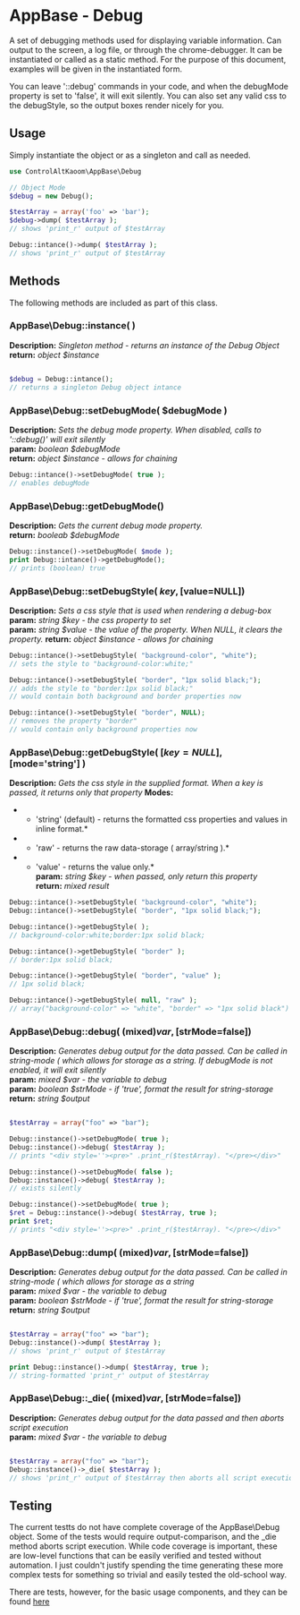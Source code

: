 # AppBase - Debug

A set of debugging methods used for displaying variable information. Can output to the screen, a log file, or through the chrome-debugger. It can be instantiated or called as a static method. For the purpose of this document, examples will be given in the instantiated form.

You can leave '::debug' commands in your code, and when the debugMode property is set to 'false', it will exit silently. You can also set any valid css to the debugStyle, so the output boxes render nicely for you.


## Usage

Simply instantiate the object or as a singleton and call as needed.

```php
use ControlAltKaoom\AppBase\Debug

// Object Mode
$debug = new Debug();

$testArray = array('foo' => 'bar');
$debug->dump( $testArray );
// shows 'print_r' output of $testArray

Debug::intance()->dump( $testArray );
// shows 'print_r' output of $testArray

```

## Methods

The following methods are included as part of this class.

### AppBase\Debug::instance( )
**Description:** *Singleton method - returns an instance of the Debug Object*    
**return:** *object $instance*  
```php

$debug = Debug::intance();
// returns a singleton Debug object intance
```

### AppBase\Debug::setDebugMode( $debugMode )
**Description:** *Sets the debug mode property. When disabled, calls to '::debug()' will exit silently*    
**param:** *boolean $debugMode*  
**return:** *object $instance - allows for chaining*  
```php
Debug::intance()->setDebugMode( true );
// enables debugMode
```

### AppBase\Debug::getDebugMode()
**Description:** *Gets the current debug mode property.*    
**return:** *booleab $debugMode*  
```php
Debug::instance()->setDebugMode( $mode );
print Debug::intance()->getDebugMode();
// prints (boolean) true
```

### AppBase\Debug::setDebugStyle( $key, [$value=NULL])
**Description:** *Sets a css style that is used when rendering a debug-box*    
**param:** *string $key - the css property to set*  
**param:** *string $value - the value of the property. When NULL, it clears the property.* 
**return:** *object $instance - allows for chaining*  
```php
Debug::intance()->setDebugStyle( "background-color", "white");
// sets the style to "background-color:white;"

Debug::intance()->setDebugStyle( "border", "1px solid black;");
// adds the style to "border:1px solid black;"
// would contain both background and border properties now

Debug::intance()->setDebugStyle( "border", NULL);
// removes the property "border"
// would contain only background properties now
```

### AppBase\Debug::getDebugStyle( [$key=NULL], [$mode='string'] )
**Description:** *Gets the css style in the supplied format. When a key is passed, it returns only that property*
**Modes:**  
* - 'string' (default) - returns the formatted css properties and values in inline format.*  
* - 'raw' - returns the raw data-storage ( array/string ).*  
* - 'value' - returns the value only.*  
**param:** *string $key - when passed, only return this property*  
**return:** *mixed result*  
```php
Debug::intance()->setDebugStyle( "background-color", "white");
Debug::intance()->setDebugStyle( "border", "1px solid black;");

Debug::intance()->getDebugStyle( );
// background-color:white;border:1px solid black;

Debug::intance()->getDebugStyle( "border" );
// border:1px solid black;

Debug::intance()->getDebugStyle( "border", "value" );
// 1px solid black;

Debug::intance()->getDebugStyle( null, "raw" );
// array("background-color" => "white", "border" => "1px solid black")

```

### AppBase\Debug::debug( (mixed)$var, [$strMode=false])
**Description:** *Generates debug output for the data passed. Can be called in string-mode ( which allows for storage as a string. If debugMode is not enabled, it will exit silently*    
**param:** *mixed $var - the variable to debug*  
**param:** *boolean $strMode - if 'true', format the result for string-storage* 
**return:** *string $output*  
```php

$testArray = array("foo" => "bar");

Debug::instance()->setDebugMode( true );
Debug::instance()->debug( $testArray );
// prints "<div style=''><pre>" .print_r($testArray). "</pre></div>"

Debug::instance()->setDebugMode( false );
Debug::instance()->debug( $testArray );
// exists silently

Debug::instance()->setDebugMode( true );
$ret = Debug::instance()->debug( $testArray, true );
print $ret;
// prints "<div style=''><pre>" .print_r($testArray). "</pre></div>"

```

### AppBase\Debug::dump( (mixed)$var, [$strMode=false])
**Description:** *Generates debug output for the data passed. Can be called in string-mode ( which allows for storage as a string*    
**param:** *mixed $var - the variable to debug*  
**param:** *boolean $strMode - if 'true', format the result for string-storage* 
**return:** *string $output*  
```php

$testArray = array("foo" => "bar");
Debug::instance()->dump( $testArray );
// shows 'print_r' output of $testArray

print Debug::instance()->dump( $testArray, true );
// string-formatted 'print_r' output of $testArray
```

### AppBase\Debug::_die( (mixed)$var, [$strMode=false])
**Description:** *Generates debug output for the data passed and then aborts script execution*    
**param:** *mixed $var - the variable to debug*  
```php

$testArray = array("foo" => "bar");
Debug::instance()->_die( $testArray );
// shows 'print_r' output of $testArray then aborts all script execution

```


## Testing

The current testts do not have complete coverage of the AppBase\Debug object. Some of the tests would require output-comparison, and the _die method aborts script execution. While code coverage is important, these are low-level functions that can be easily verified and tested without automation. I just couldn't justify spending the time generating these more complex tests for something so trivial and easily tested the old-school way.


There are tests, however, for the basic usage components, and they can be found [here](../../tests/AppBase/DebugTest.php)

